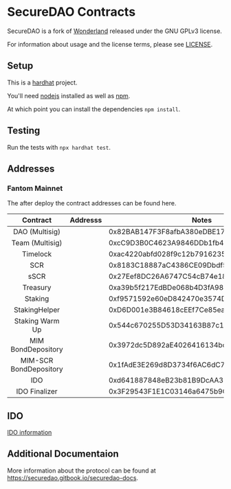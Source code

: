 # SecureDAO Contracts

SecureDAO is a fork of [Wonderland](Wonderland-Money/contracts) released under the GNU GPLv3 license.

For information about usage and the license terms, please see [LICENSE](./LICENSE).

## Setup

This is a [hardhat](https://hardhat.org) project.

You'll need [nodejs](https://nodejs.org) installed as well as [npm](https://npmjs.com).

At which point you can install the dependencies `npm install`.

## Testing

Run the tests with `npx hardhat test`.

## Addresses

### Fantom Mainnet

The after deploy the contract addresses can be found here.

|Contract       | Addresss                                                                                                            | Notes   |
|:-------------:|:-------------------------------------------------------------------------------------------------------------------:|-------|
|DAO (Multisig)         || 0x82BAB147F3F8afbA380eDBE1792a7a71e2c9cb88 ||
|Team (Multisig)        || 0xcC9D3B0C4623A9846DDb1fb40D729e771A22a157 ||
|Timelock               || 0xac4220abfd028f9c12b7916235180bbe73619b00 ||
|SCR                    || 0x8183C18887aC4386CE09Dbdf5dF7c398DAcB2B5a ||
|sSCR                   || 0x27Eef8DC26A6747C54cB74e18665B0734d533a17 ||
|Treasury               || 0xa39b5f217EdBDe068b4D3fA98256244ef74774a1 ||
|Staking                || 0xf9571592e60eD842470e3574D44665445156C77f ||
|StakingHelper          || 0xD6D001e3B84618cEEf7Ce85ea51c03B66c2caEB7 ||
|Staking Warm Up        || 0x544c670255D53D34163B87c10043bfa4e4d84F34 ||
|MIM BondDepository     || 0x3972dc5D892aE4026416134bc251152067DB0665 ||
|MIM-SCR BondDepository || 0x1fAdE3E269d8D3734f6AC6dC7f86dCFc3f1F73A5 ||
|IDO                    || 0xd641887848eB23b81B9DcAA3956448a6c717e842 ||
|IDO Finalizer          || 0x3F29543F1E1C03146a6475b9CF8D2D419E7edd89 ||



## IDO

[IDO information](./docs/ido.md)

## Additional Documentaion

More information about the protocol can be found at https://securedao.gitbook.io/securedao-docs.
